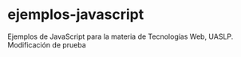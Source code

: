 # ejemplos-javascript
Ejemplos de JavaScript para la materia de Tecnologías Web, UASLP.
Modificación de prueba